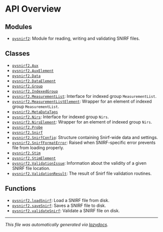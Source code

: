<!-- markdownlint-disable -->

# API Overview

## Modules

- [`pysnirf2`](./pysnirf2.md#module-pysnirf2): Module for reading, writing and validating SNIRF files.

## Classes

- [`pysnirf2.Aux`](./pysnirf2.md#class-aux)
- [`pysnirf2.AuxElement`](./pysnirf2.md#class-auxelement)
- [`pysnirf2.Data`](./pysnirf2.md#class-data)
- [`pysnirf2.DataElement`](./pysnirf2.md#class-dataelement)
- [`pysnirf2.Group`](./pysnirf2.md#class-group)
- [`pysnirf2.IndexedGroup`](./pysnirf2.md#class-indexedgroup)
- [`pysnirf2.MeasurementList`](./pysnirf2.md#class-measurementlist): Interface for indexed group `MeasurementList`.
- [`pysnirf2.MeasurementListElement`](./pysnirf2.md#class-measurementlistelement): Wrapper for an element of indexed group `MeasurementList`.
- [`pysnirf2.MetaDataTags`](./pysnirf2.md#class-metadatatags)
- [`pysnirf2.Nirs`](./pysnirf2.md#class-nirs): Interface for indexed group `Nirs`.
- [`pysnirf2.NirsElement`](./pysnirf2.md#class-nirselement): Wrapper for an element of indexed group `Nirs`.
- [`pysnirf2.Probe`](./pysnirf2.md#class-probe)
- [`pysnirf2.Snirf`](./pysnirf2.md#class-snirf)
- [`pysnirf2.SnirfConfig`](./pysnirf2.md#class-snirfconfig): Structure containing Snirf-wide data and settings.
- [`pysnirf2.SnirfFormatError`](./pysnirf2.md#class-snirfformaterror): Raised when SNIRF-specific error prevents file from loading properly.
- [`pysnirf2.Stim`](./pysnirf2.md#class-stim)
- [`pysnirf2.StimElement`](./pysnirf2.md#class-stimelement)
- [`pysnirf2.ValidationIssue`](./pysnirf2.md#class-validationissue): Information about the validity of a given SNIRF file location.
- [`pysnirf2.ValidationResult`](./pysnirf2.md#class-validationresult): The result of Snirf file validation routines.

## Functions

- [`pysnirf2.loadSnirf`](./pysnirf2.md#function-loadsnirf): Load a SNIRF file from disk.
- [`pysnirf2.saveSnirf`](./pysnirf2.md#function-savesnirf): Saves a SNIRF file to disk.
- [`pysnirf2.validateSnirf`](./pysnirf2.md#function-validatesnirf): Validate a SNIRF file on disk.


---

_This file was automatically generated via [lazydocs](https://github.com/ml-tooling/lazydocs)._

